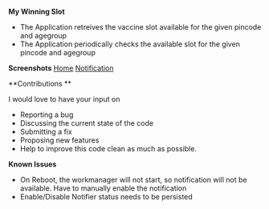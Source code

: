**My Winning Slot**
- The Application retreives the vaccine slot available for the given pincode and agegroup
- The Application periodically checks the available slot for the given pincode and agegroup

**Screenshots**
[Home](https://gitlab.com/herle.sanjay/my-winning-slot/-/blob/master/files/home.png)
[Notification](https://gitlab.com/herle.sanjay/my-winning-slot/-/blob/master/files/notification.png)

**Contributions **

I would love to have your input on
- Reporting a bug
- Discussing the current state of the code
- Submitting a fix
- Proposing new features
- Help to improve this code clean as much as possible. 

**Known Issues**
 - On Reboot, the workmanager will not start, so notification will not be available. Have to manually enable the notification
 - Enable/Disable Notifier status needs to be persisted

